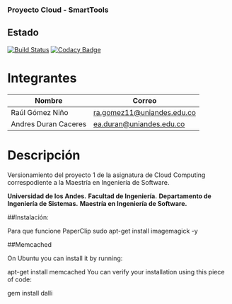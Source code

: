 ### Proyecto Cloud - SmartTools
## Estado
[![Build Status](https://travis-ci.org/raulgomezn/Cloud_2015.svg?branch=master)](https://travis-ci.org/raulgomezn/Cloud_2015)
[![Codacy Badge](https://api.codacy.com/project/badge/1750c709d3fe4f329e80d72b4ef85482)](https://www.codacy.com/app/raul-gomezn/Cloud_2015)

# Integrantes
|Nombre| Correo|
|---|---|
|Raúl Gómez Niño | ra.gomez11@uniandes.edu.co |
|Andres Duran Caceres | ea.duran@uniandes.edu.co |

# Descripción
Versionamiento del proyecto 1 de la asignatura de Cloud Computing correspodiente a la Maestría en Ingeniería de Software.

**Universidad de los Andes.**
**Facultad de Ingeniería.**
**Departamento de Ingeniería de Sistemas.**
**Maestría en Ingeniería de Software.**


##Instalación:

Para que funcione PaperClip 
sudo apt-get install imagemagick -y

##Memcached

On Ubuntu you can install it by running:

apt-get install memcached
You can verify your installation using this piece of code:

gem install dalli

